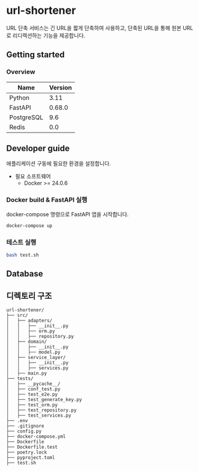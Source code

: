 # url-shortener
URL 단축 서비스는 긴 URL을 짧게 단축하여 사용하고, 단축된 URL을 통해 원본 URL로 리디렉션하는 기능을 제공합니다.


## Getting started

### Overview

Name    | Version
--------|---------
Python  | 3.11
FastAPI | 0.68.0
PostgreSQL | 9.6
Redis | 0.0

## Developer guide

애플리케이션 구동에 필요한 환경을 설정합니다.
- 필요 소프트웨어
    - Docker >= 24.0.6

### Docker build & FastAPI 실행
docker-compose 명령으로 FastAPI 앱을 시작합니다. 
```bash
docker-compose up
```

### 테스트 실행
```bash
bash test.sh
```

## Database

## 디렉토리 구조
```
url-shortener/
├── src/
│   ├── adapters/
│   │   ├── __init__.py
│   │   ├── orm.py
│   │   ├── repository.py
│   ├── domain/
│   │   ├── __init__.py
│   │   ├── model.py
│   ├── service_layer/
│   │   ├── __init__.py
│   │   ├── services.py
│   ├── main.py
├── tests/
│   ├── __pycache__/
│   ├── conf_test.py
│   ├── test_e2e.py
│   ├── test_generate_key.py
│   ├── test_orm.py
│   ├── test_repository.py
│   ├── test_services.py
├── .env
├── .gitignore
├── config.py
├── docker-compose.yml
├── Dockerfile
├── Dockerfile.test
├── poetry.lock
├── pyproject.toml
├── test.sh
```